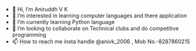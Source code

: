 - 👋 Hi, I’m Aniruddh V K 
- 👀 I’m interested in learning computer languages and there application 
- 🌱 I’m currently learning Python language 
- 💞️ I’m looking to collaborate on Technical clubs and do competitive programming 
- 📫 How to reach me insta handle @anivk_2006 , Mob No.-8287860215
  

<!---
Ani032006/Ani032006 is a ✨ special ✨ repository because its `README.md` (this file) appears on your GitHub profile.
You can click the Preview link to take a look at your changes.
--->
